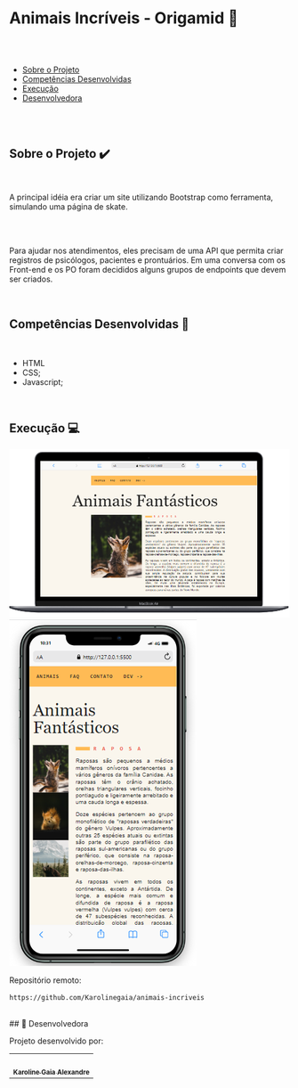 <a id='ancora'></a>
# Animais Incríveis - Origamid 🚀

<br><br>

- [Sobre o Projeto](#ancora1) <br>
- [Competências Desenvolvidas](#ancora2) <br>
- [Execução](#ancora3) <br>
- [Desenvolvedora](#ancora4)

<br><br>


<a id="ancora1"></a>
## Sobre o Projeto ✔️

<br>

A principal idéia era criar um site utilizando Bootstrap como ferramenta, simulando uma página de skate.

<br><br>

Para ajudar nos atendimentos, eles precisam de uma API que permita criar registros de
psicólogos, pacientes e prontuários. Em uma conversa com os Front-end e os PO foram
decididos alguns grupos de endpoints que devem ser criados.

<br>

<a id="ancora2"></a>
## Competências Desenvolvidas 📝

<br>

* HTML
* CSS;
* Javascript;

<br>


<a id="ancora3"></a>
## Execução 💻

<img src="./img/site.png">

<img src="./img/site-celular.png"> 


<br>

Repositório remoto:
```
https://github.com/Karolinegaia/animais-incriveis
```
<br>
<a id="ancora4"></a>
## 🤝 Desenvolvedora

Projeto desenvolvido por:
<table>
  <tr>
    <td align="center">
      <a href="https://www.linkedin.com/in/karoline-gaia-alexandre-919b31120">
        <img src="https://avatars.githubusercontent.com/u/108437963?v=4" width="100px;" alt=""/><br>
        <sub>
          <b>Karoline Gaia Alexandre</b>
        </sub>
      </a>
    </td>
</table>